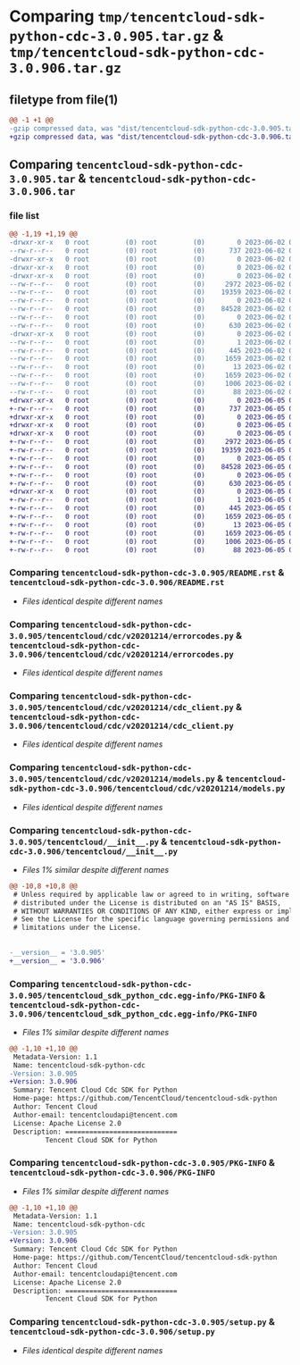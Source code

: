 # Comparing `tmp/tencentcloud-sdk-python-cdc-3.0.905.tar.gz` & `tmp/tencentcloud-sdk-python-cdc-3.0.906.tar.gz`

## filetype from file(1)

```diff
@@ -1 +1 @@
-gzip compressed data, was "dist/tencentcloud-sdk-python-cdc-3.0.905.tar", last modified: Fri Jun  2 00:22:58 2023, max compression
+gzip compressed data, was "dist/tencentcloud-sdk-python-cdc-3.0.906.tar", last modified: Mon Jun  5 00:29:11 2023, max compression
```

## Comparing `tencentcloud-sdk-python-cdc-3.0.905.tar` & `tencentcloud-sdk-python-cdc-3.0.906.tar`

### file list

```diff
@@ -1,19 +1,19 @@
-drwxr-xr-x   0 root         (0) root         (0)        0 2023-06-02 00:22:58.000000 tencentcloud-sdk-python-cdc-3.0.905/
--rw-r--r--   0 root         (0) root         (0)      737 2023-06-02 00:22:58.000000 tencentcloud-sdk-python-cdc-3.0.905/README.rst
-drwxr-xr-x   0 root         (0) root         (0)        0 2023-06-02 00:22:58.000000 tencentcloud-sdk-python-cdc-3.0.905/tencentcloud/
-drwxr-xr-x   0 root         (0) root         (0)        0 2023-06-02 00:22:58.000000 tencentcloud-sdk-python-cdc-3.0.905/tencentcloud/cdc/
-drwxr-xr-x   0 root         (0) root         (0)        0 2023-06-02 00:22:58.000000 tencentcloud-sdk-python-cdc-3.0.905/tencentcloud/cdc/v20201214/
--rw-r--r--   0 root         (0) root         (0)     2972 2023-06-02 00:22:58.000000 tencentcloud-sdk-python-cdc-3.0.905/tencentcloud/cdc/v20201214/errorcodes.py
--rw-r--r--   0 root         (0) root         (0)    19359 2023-06-02 00:22:58.000000 tencentcloud-sdk-python-cdc-3.0.905/tencentcloud/cdc/v20201214/cdc_client.py
--rw-r--r--   0 root         (0) root         (0)        0 2023-06-02 00:22:58.000000 tencentcloud-sdk-python-cdc-3.0.905/tencentcloud/cdc/v20201214/__init__.py
--rw-r--r--   0 root         (0) root         (0)    84528 2023-06-02 00:22:58.000000 tencentcloud-sdk-python-cdc-3.0.905/tencentcloud/cdc/v20201214/models.py
--rw-r--r--   0 root         (0) root         (0)        0 2023-06-02 00:22:58.000000 tencentcloud-sdk-python-cdc-3.0.905/tencentcloud/cdc/__init__.py
--rw-r--r--   0 root         (0) root         (0)      630 2023-06-02 00:22:58.000000 tencentcloud-sdk-python-cdc-3.0.905/tencentcloud/__init__.py
-drwxr-xr-x   0 root         (0) root         (0)        0 2023-06-02 00:22:58.000000 tencentcloud-sdk-python-cdc-3.0.905/tencentcloud_sdk_python_cdc.egg-info/
--rw-r--r--   0 root         (0) root         (0)        1 2023-06-02 00:22:58.000000 tencentcloud-sdk-python-cdc-3.0.905/tencentcloud_sdk_python_cdc.egg-info/dependency_links.txt
--rw-r--r--   0 root         (0) root         (0)      445 2023-06-02 00:22:58.000000 tencentcloud-sdk-python-cdc-3.0.905/tencentcloud_sdk_python_cdc.egg-info/SOURCES.txt
--rw-r--r--   0 root         (0) root         (0)     1659 2023-06-02 00:22:58.000000 tencentcloud-sdk-python-cdc-3.0.905/tencentcloud_sdk_python_cdc.egg-info/PKG-INFO
--rw-r--r--   0 root         (0) root         (0)       13 2023-06-02 00:22:58.000000 tencentcloud-sdk-python-cdc-3.0.905/tencentcloud_sdk_python_cdc.egg-info/top_level.txt
--rw-r--r--   0 root         (0) root         (0)     1659 2023-06-02 00:22:58.000000 tencentcloud-sdk-python-cdc-3.0.905/PKG-INFO
--rw-r--r--   0 root         (0) root         (0)     1006 2023-06-02 00:22:58.000000 tencentcloud-sdk-python-cdc-3.0.905/setup.py
--rw-r--r--   0 root         (0) root         (0)       88 2023-06-02 00:22:58.000000 tencentcloud-sdk-python-cdc-3.0.905/setup.cfg
+drwxr-xr-x   0 root         (0) root         (0)        0 2023-06-05 00:29:11.000000 tencentcloud-sdk-python-cdc-3.0.906/
+-rw-r--r--   0 root         (0) root         (0)      737 2023-06-05 00:29:11.000000 tencentcloud-sdk-python-cdc-3.0.906/README.rst
+drwxr-xr-x   0 root         (0) root         (0)        0 2023-06-05 00:29:11.000000 tencentcloud-sdk-python-cdc-3.0.906/tencentcloud/
+drwxr-xr-x   0 root         (0) root         (0)        0 2023-06-05 00:29:11.000000 tencentcloud-sdk-python-cdc-3.0.906/tencentcloud/cdc/
+drwxr-xr-x   0 root         (0) root         (0)        0 2023-06-05 00:29:11.000000 tencentcloud-sdk-python-cdc-3.0.906/tencentcloud/cdc/v20201214/
+-rw-r--r--   0 root         (0) root         (0)     2972 2023-06-05 00:29:11.000000 tencentcloud-sdk-python-cdc-3.0.906/tencentcloud/cdc/v20201214/errorcodes.py
+-rw-r--r--   0 root         (0) root         (0)    19359 2023-06-05 00:29:11.000000 tencentcloud-sdk-python-cdc-3.0.906/tencentcloud/cdc/v20201214/cdc_client.py
+-rw-r--r--   0 root         (0) root         (0)        0 2023-06-05 00:29:11.000000 tencentcloud-sdk-python-cdc-3.0.906/tencentcloud/cdc/v20201214/__init__.py
+-rw-r--r--   0 root         (0) root         (0)    84528 2023-06-05 00:29:11.000000 tencentcloud-sdk-python-cdc-3.0.906/tencentcloud/cdc/v20201214/models.py
+-rw-r--r--   0 root         (0) root         (0)        0 2023-06-05 00:29:11.000000 tencentcloud-sdk-python-cdc-3.0.906/tencentcloud/cdc/__init__.py
+-rw-r--r--   0 root         (0) root         (0)      630 2023-06-05 00:29:11.000000 tencentcloud-sdk-python-cdc-3.0.906/tencentcloud/__init__.py
+drwxr-xr-x   0 root         (0) root         (0)        0 2023-06-05 00:29:11.000000 tencentcloud-sdk-python-cdc-3.0.906/tencentcloud_sdk_python_cdc.egg-info/
+-rw-r--r--   0 root         (0) root         (0)        1 2023-06-05 00:29:11.000000 tencentcloud-sdk-python-cdc-3.0.906/tencentcloud_sdk_python_cdc.egg-info/dependency_links.txt
+-rw-r--r--   0 root         (0) root         (0)      445 2023-06-05 00:29:11.000000 tencentcloud-sdk-python-cdc-3.0.906/tencentcloud_sdk_python_cdc.egg-info/SOURCES.txt
+-rw-r--r--   0 root         (0) root         (0)     1659 2023-06-05 00:29:11.000000 tencentcloud-sdk-python-cdc-3.0.906/tencentcloud_sdk_python_cdc.egg-info/PKG-INFO
+-rw-r--r--   0 root         (0) root         (0)       13 2023-06-05 00:29:11.000000 tencentcloud-sdk-python-cdc-3.0.906/tencentcloud_sdk_python_cdc.egg-info/top_level.txt
+-rw-r--r--   0 root         (0) root         (0)     1659 2023-06-05 00:29:11.000000 tencentcloud-sdk-python-cdc-3.0.906/PKG-INFO
+-rw-r--r--   0 root         (0) root         (0)     1006 2023-06-05 00:29:11.000000 tencentcloud-sdk-python-cdc-3.0.906/setup.py
+-rw-r--r--   0 root         (0) root         (0)       88 2023-06-05 00:29:11.000000 tencentcloud-sdk-python-cdc-3.0.906/setup.cfg
```

### Comparing `tencentcloud-sdk-python-cdc-3.0.905/README.rst` & `tencentcloud-sdk-python-cdc-3.0.906/README.rst`

 * *Files identical despite different names*

### Comparing `tencentcloud-sdk-python-cdc-3.0.905/tencentcloud/cdc/v20201214/errorcodes.py` & `tencentcloud-sdk-python-cdc-3.0.906/tencentcloud/cdc/v20201214/errorcodes.py`

 * *Files identical despite different names*

### Comparing `tencentcloud-sdk-python-cdc-3.0.905/tencentcloud/cdc/v20201214/cdc_client.py` & `tencentcloud-sdk-python-cdc-3.0.906/tencentcloud/cdc/v20201214/cdc_client.py`

 * *Files identical despite different names*

### Comparing `tencentcloud-sdk-python-cdc-3.0.905/tencentcloud/cdc/v20201214/models.py` & `tencentcloud-sdk-python-cdc-3.0.906/tencentcloud/cdc/v20201214/models.py`

 * *Files identical despite different names*

### Comparing `tencentcloud-sdk-python-cdc-3.0.905/tencentcloud/__init__.py` & `tencentcloud-sdk-python-cdc-3.0.906/tencentcloud/__init__.py`

 * *Files 1% similar despite different names*

```diff
@@ -10,8 +10,8 @@
 # Unless required by applicable law or agreed to in writing, software
 # distributed under the License is distributed on an "AS IS" BASIS,
 # WITHOUT WARRANTIES OR CONDITIONS OF ANY KIND, either express or implied.
 # See the License for the specific language governing permissions and
 # limitations under the License.
 
 
-__version__ = '3.0.905'
+__version__ = '3.0.906'
```

### Comparing `tencentcloud-sdk-python-cdc-3.0.905/tencentcloud_sdk_python_cdc.egg-info/PKG-INFO` & `tencentcloud-sdk-python-cdc-3.0.906/tencentcloud_sdk_python_cdc.egg-info/PKG-INFO`

 * *Files 1% similar despite different names*

```diff
@@ -1,10 +1,10 @@
 Metadata-Version: 1.1
 Name: tencentcloud-sdk-python-cdc
-Version: 3.0.905
+Version: 3.0.906
 Summary: Tencent Cloud Cdc SDK for Python
 Home-page: https://github.com/TencentCloud/tencentcloud-sdk-python
 Author: Tencent Cloud
 Author-email: tencentcloudapi@tencent.com
 License: Apache License 2.0
 Description: ============================
         Tencent Cloud SDK for Python
```

### Comparing `tencentcloud-sdk-python-cdc-3.0.905/PKG-INFO` & `tencentcloud-sdk-python-cdc-3.0.906/PKG-INFO`

 * *Files 1% similar despite different names*

```diff
@@ -1,10 +1,10 @@
 Metadata-Version: 1.1
 Name: tencentcloud-sdk-python-cdc
-Version: 3.0.905
+Version: 3.0.906
 Summary: Tencent Cloud Cdc SDK for Python
 Home-page: https://github.com/TencentCloud/tencentcloud-sdk-python
 Author: Tencent Cloud
 Author-email: tencentcloudapi@tencent.com
 License: Apache License 2.0
 Description: ============================
         Tencent Cloud SDK for Python
```

### Comparing `tencentcloud-sdk-python-cdc-3.0.905/setup.py` & `tencentcloud-sdk-python-cdc-3.0.906/setup.py`

 * *Files identical despite different names*


